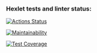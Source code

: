 ### Hexlet tests and linter status:
[![Actions Status](https://github.com/JohnKonor3106/frontend-project-46/actions/workflows/hexlet-check.yml/badge.svg)](https://github.com/JohnKonor3106/frontend-project-46/actions)

[![Maintainability](https://api.codeclimate.com/v1/badges/6f62a319bc62cb24336f/maintainability)](https://codeclimate.com/github/JohnKonor3106/frontend-project-46/maintainability)

[![Test Coverage](https://api.codeclimate.com/v1/badges/6f62a319bc62cb24336f/test_coverage)](https://codeclimate.com/github/JohnKonor3106/frontend-project-46/test_coverage)

